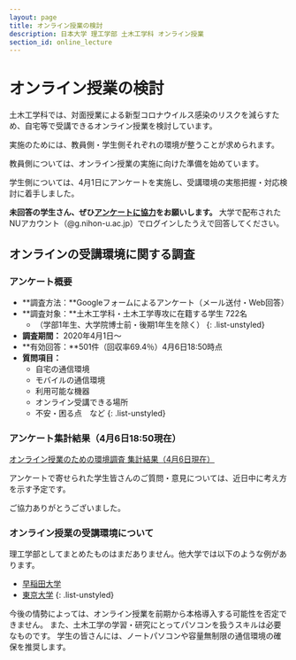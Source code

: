 ```yaml
---
layout: page
title: オンライン授業の検討
description: 日本大学 理工学部 土木工学科 オンライン授業
section_id: online_lecture
---
```


# オンライン授業の検討

土木工学科では、対面授業による新型コロナウイルス感染のリスクを減らすため、自宅等で受講できるオンライン授業を検討しています。

実施のためには、教員側・学生側それぞれの環境が整うことが求められます。

教員側については、オンライン授業の実施に向けた準備を始めています。

学生側については、4月1日にアンケートを実施し、受講環境の実態把握・対応検討に着手しました。

**未回答の学生さん、ぜひ[アンケートに協力](https://forms.gle/o6hnYrqbjAdH5zUn6)をお願いします。**
大学で配布されたNUアカウント（@g.nihon-u.ac.jp）でログインしたうえで回答してください。



## オンラインの受講環境に関する調査

### アンケート概要
* **調査方法：**Googleフォームによるアンケート（メール送付・Web回答）
* **調査対象：**土木工学科・土木工学専攻に在籍する学生 722名
  * （学部1年生、大学院博士前・後期1年生を除く）
  {: .list-unstyled}
* **調査期間：** 2020年4月1日〜
* **有効回答：**501件（回収率69.4％）4月6日18:50時点
* **質問項目：**
  * 自宅の通信環境
  * モバイルの通信環境
  * 利用可能な機器
  * オンライン受講できる場所
  * 不安・困る点　など
{: .list-unstyled}

### アンケート集計結果（4月6日18:50現在）

[オンライン授業のための環境調査 集計結果（4月6日現在）](images/fy2020/online_enq_report202004061850.pdf)

アンケートで寄せられた学生皆さんのご質問・意見については、近日中に考え方を示す予定です。

ご協力ありがとうございました。

### オンライン授業の受講環境について

理工学部としてまとめたものはまだありません。他大学では以下のような例があります。

* [早稲田大学][waseda]
* [東京大学][tokyo-u]
{: .list-unstyled}

今後の情勢によっては、オンライン授業を前期から本格導入する可能性を否定できません。
また、土木工学の学習・研究にとってパソコンを扱うスキルは必要なものです。
学生の皆さんには、ノートパソコンや容量無制限の通信環境の確保を推奨します。


[waseda]: http://www.waseda.jp/navi/wsdmoodle/doc/wm-1ststep-st_j.pdf
[tokyo-u]: https://utelecon.github.io/oc/#オンライン授業って
